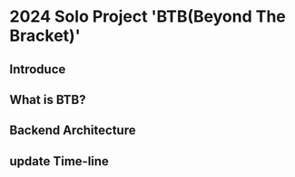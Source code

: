 # 2024 Solo Project 'BTB(Beyond The Bracket)'

## Introduce

## What is BTB?

## Backend Architecture

## update Time-line